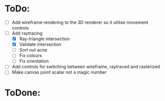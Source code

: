 # ToDo:
- [ ] Add wireframe rendering to the 3D renderer so it utilise movement controls
- [ ] Add raytracing
    - [X] Ray-triangle intersection
    - [X] Validate intersection
    - [ ] Sort out acne
    - [ ] Fix colours
    - [ ] Fix orientation
    
- [ ] Add controls for switching between wireframe, raytraced and rasterized
- [ ] Make canvas point scalar not a magic number

# ToDone: